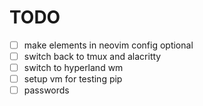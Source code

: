 # TODO

- [ ] make elements in neovim config optional
- [ ] switch back to tmux and alacritty
- [ ] switch to hyperland wm
- [ ] setup vm for testing pip
- [ ] passwords
